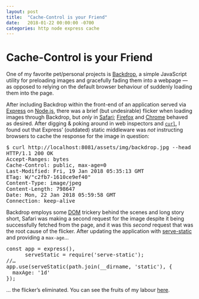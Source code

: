 ```yaml
---
layout: post
title:  "Cache-Control is your Friend"
date:   2018-01-22 00:00:00 -0700
categories: http node express cache
---
```


# Cache-Control is your Friend


One of my favorite pet/personal projects is [Backdrop](https://github.com/davidfmiller/backdrop/), a simple JavaScript utility for preloading images and gracefully fading them into a webpage — as opposed to relying on the default browser behaviour of suddenly loading them into the page.

After including Backdrop within the front-end of an application served via [Express](https://expressjs.com) on [Node.js](https://nodejs.org/), there was a brief (but undesirable) flicker when loading images through Backdrop, but _only_ in [Safari](https://www.apple.com/safari/); [Firefox](https://www.mozilla.org/en-US/firefox/new/) and [Chrome](https://www.google.com/chrome/) behaved as desired. After digging & poking around in web inspectors and [`curl`](https://en.wikipedia.org/wiki/curl), I found out that Express’ (outdated) static middleware was _not_ instructing browsers to cache the response for the image in question: 

<pre>$ curl http://localhost:8081/assets/img/backdrop.jpg --head
HTTP/1.1 200 OK
Accept-Ranges: bytes
Cache-Control: public, max-age=0
Last-Modified: Fri, 19 Jan 2018 05:35:13 GMT
ETag: W/"c2fb7-1610ce9ef40"
Content-Type: image/jpeg
Content-Length: 798647
Date: Mon, 22 Jan 2018 05:59:58 GMT
Connection: keep-alive</pre>

Backdrop employs some [DOM](https://developer.mozilla.org/en-US/docs/Web/API/Document_Object_Model/Introduction) trickery behind the scenes and long story short, Safari was making a second request for the image despite it being successfully fetched from the page, and it was this _second_ request that was the root cause of the flicker. After updating the application with [serve-static](https://www.npmjs.com/package/serve-static) and providing a `max-age`…

<pre><span class="kr">const</span> <span class="nx">app</span> <span class="o">=</span> <span class="nx">express</span><span class="p">(),</span>
      <span class="nx">serveStatic</span> <span class="o">=</span> <span class="nx">require</span><span class="p">(</span><span class="s1">&#39;serve-static&#39;</span><span class="p">);</span>
<span class="c1">//…</span>
<span class="nx">app</span><span class="p">.</span><span class="nx">use</span><span class="p">(</span><span class="nx">serveStatic</span><span class="p">(</span><span class="nx">path</span><span class="p">.</span><span class="nx">join</span><span class="p">(</span><span class="nx">__dirname</span><span class="p">,</span> <span class="s1">&#39;static&#39;</span><span class="p">),</span> <span class="p">{</span>
  <span class="nx">maxAge</span><span class="o">:</span> <span class="s1">&#39;1d&#39;</span>
<span class="p">});</span>
</pre>

… the flicker’s eliminated. You can see the fruits of my labour [here](https://dfm.photography).
